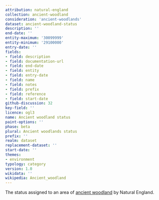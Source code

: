 ```yaml
---
attribution: natural-england
collection: ancient-woodland
consideration: 'ancient-woodlands'
dataset: ancient-woodland-status
description: ''
end-date: ''
entity-maximum: '30099999'
entity-minimum: '29100000'
entry-date: ''
fields:
- field: description
- field: documentation-url
- field: end-date
- field: entity
- field: entry-date
- field: name
- field: notes
- field: prefix
- field: reference
- field: start-date
github-discussion: 32
key-field: ''
licence: ogl3
name: Ancient woodland status
paint-options: ''
phase: beta
plural: Ancient woodlands status
prefix: ''
realm: dataset
replacement-dataset: ''
start-date: ''
themes:
- environment
typology: category
version: 1.0
wikidata: ''
wikipedia: Ancient_woodland
---
```


The status assigned to an area of [ancient woodland](/dataset/ancient-woodland) by Natural England.
